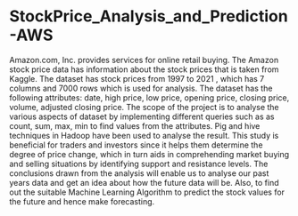 # StockPrice_Analysis_and_Prediction-AWS

Amazon.com, Inc. provides services for online retail buying. The Amazon stock price data has information about the stock prices that is taken from Kaggle. The dataset has stock prices from 1997 to 2021 , which has 7 columns and 7000 rows which is used for analysis. The dataset has the following attributes: date, high price, low price, opening price, closing price, volume, adjusted closing price. The scope of the project is to analyse the various aspects of dataset by implementing different queries such as  as  count, sum, max, min to find values from the attributes.  Pig and hive techniques in Hadoop have been used to analyse the result. This study is beneficial for traders and investors since it helps them determine the degree of price change, which in turn aids in comprehending market buying and selling situations by identifying support and resistance levels. The conclusions drawn from the analysis will enable us to analyse our past years data and get an idea about how the future data will be. Also, to find out the suitable Machine Learning Algorithm to predict the stock values for the future and hence make forecasting.
